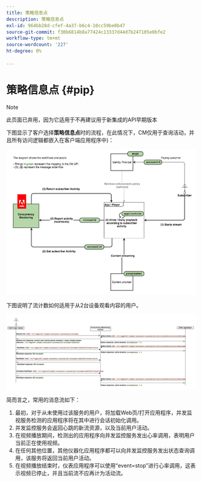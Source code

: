 ```yaml
---
title: 策略信息点
description: 策略信息点
exl-id: 964bb28d-cfef-4a37-b6c4-10cc59be0b47
source-git-commit: f30b6814b8a77424c13337d44d7b247105e0bfe2
workflow-type: tm+mt
source-wordcount: '227'
ht-degree: 0%

---
```


# 策略信息点 {#pip}

>[!NOTE]
>
>此页面已弃用，因为它适用于不再建议用于新集成的API早期版本

下图显示了客户选择&#x200B;**策略信息点**&#x200B;时的流程，在此情况下，CM仅用于查询活动，并且所有访问逻辑都嵌入在客户端应用程序中)：

![](assets/pip-workflow.png)



下图说明了流计数如何适用于从2台设备观看内容的用户。

![](assets/pip-sequence.png)

简而言之，常用的消息流如下：

1. 最初，对于从未使用过该服务的用户，将加载Web页/打开应用程序，并发监视服务检测的应用程序将在其中进行会话初始化调用。
1. 并发监控服务会返回心跳的新流资源，以及当前用户活动。
1. 在视频播放期间，检测出的应用程序向并发监控服务发出心率调用，表明用户当前正在使用视频。
1. 在任何其他位置，其他仪器化应用程序都可以向并发监控服务发出状态查询调用，该服务将返回当前用户活动。
1. 在视频播放结束时，仪表应用程序可以使用“event=stop”进行心率调用，这表示视频已停止，并且当前流不应再计为活动流。
